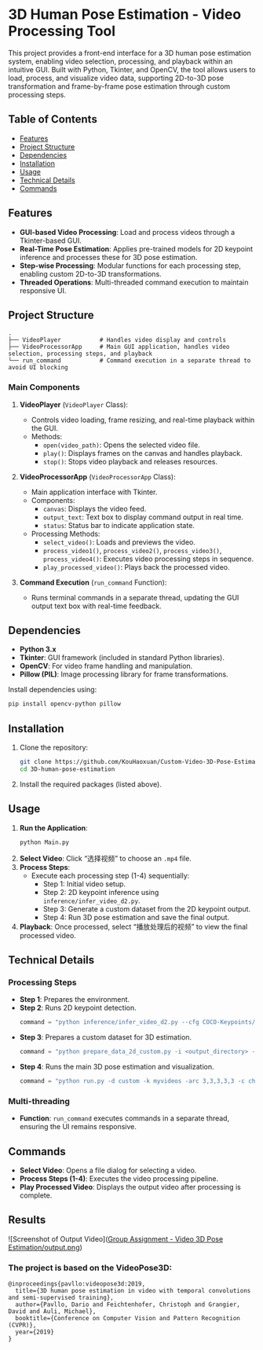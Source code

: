 # 3D Human Pose Estimation - Video Processing Tool

This project provides a front-end interface for a 3D human pose estimation system, enabling video selection, processing, and playback within an intuitive GUI. Built with Python, Tkinter, and OpenCV, the tool allows users to load, process, and visualize video data, supporting 2D-to-3D pose transformation and frame-by-frame pose estimation through custom processing steps.

## Table of Contents
- [Features](#features)
- [Project Structure](#project-structure)
- [Dependencies](#dependencies)
- [Installation](#installation)
- [Usage](#usage)
- [Technical Details](#technical-details)
- [Commands](#commands)

## Features
- **GUI-based Video Processing**: Load and process videos through a Tkinter-based GUI.
- **Real-Time Pose Estimation**: Applies pre-trained models for 2D keypoint inference and processes these for 3D pose estimation.
- **Step-wise Processing**: Modular functions for each processing step, enabling custom 2D-to-3D transformations.
- **Threaded Operations**: Multi-threaded command execution to maintain responsive UI.

## Project Structure
```
.
├── VideoPlayer           # Handles video display and controls
├── VideoProcessorApp     # Main GUI application, handles video selection, processing steps, and playback
└── run_command           # Command execution in a separate thread to avoid UI blocking
```

### Main Components
1. **VideoPlayer** (`VideoPlayer` Class): 
   - Controls video loading, frame resizing, and real-time playback within the GUI.
   - Methods:
     - `open(video_path)`: Opens the selected video file.
     - `play()`: Displays frames on the canvas and handles playback.
     - `stop()`: Stops video playback and releases resources.

2. **VideoProcessorApp** (`VideoProcessorApp` Class):
   - Main application interface with Tkinter.
   - Components:
     - `canvas`: Displays the video feed.
     - `output_text`: Text box to display command output in real time.
     - `status`: Status bar to indicate application state.
   - Processing Methods:
     - `select_video()`: Loads and previews the video.
     - `process_video1()`, `process_video2()`, `process_video3()`, `process_video4()`: Executes video processing steps in sequence.
     - `play_processed_video()`: Plays back the processed video.

3. **Command Execution** (`run_command` Function):
   - Runs terminal commands in a separate thread, updating the GUI output text box with real-time feedback.

## Dependencies
- **Python 3.x**
- **Tkinter**: GUI framework (included in standard Python libraries).
- **OpenCV**: For video frame handling and manipulation.
- **Pillow (PIL)**: Image processing library for frame transformations.

Install dependencies using:
```bash
pip install opencv-python pillow
```

## Installation
1. Clone the repository:
   ```bash
   git clone https://github.com/KouHaoxuan/Custom-Video-3D-Pose-Estimation-Tool
   cd 3D-human-pose-estimation
   ```
2. Install the required packages (listed above).

## Usage
1. **Run the Application**:
   ```bash
   python Main.py
   ```
2. **Select Video**: Click “选择视频” to choose an `.mp4` file.
3. **Process Steps**:
   - Execute each processing step (1-4) sequentially:
     - Step 1: Initial video setup.
     - Step 2: 2D keypoint inference using `inference/infer_video_d2.py`.
     - Step 3: Generate a custom dataset from the 2D keypoint output.
     - Step 4: Run 3D pose estimation and save the final output.
4. **Playback**: Once processed, select “播放处理后的视频” to view the final processed video.

## Technical Details
### Processing Steps
- **Step 1**: Prepares the environment.
- **Step 2**: Runs 2D keypoint detection.
  ```python
  command = "python inference/infer_video_d2.py --cfg COCO-Keypoints/keypoint_rcnn_R_101_FPN_3x.yaml --output-dir <output_directory> --image-ext mp4 <input_directory>"
  ```
- **Step 3**: Prepares a custom dataset for 3D estimation.
  ```python
  command = "python prepare_data_2d_custom.py -i <output_directory> -o myvideos"
  ```
- **Step 4**: Runs the main 3D pose estimation and visualization.
  ```python
  command = "python run.py -d custom -k myvideos -arc 3,3,3,3,3 -c checkpoint --evaluate pretrained_h36m_detectron_coco.bin --render --viz-video <input_video_path> --viz-output <output_path>"
  ```

### Multi-threading
- **Function**: `run_command` executes commands in a separate thread, ensuring the UI remains responsive.

## Commands
- **Select Video**: Opens a file dialog for selecting a video.
- **Process Steps (1-4)**: Executes the video processing pipeline.
- **Play Processed Video**: Displays the output video after processing is complete.

## Results
![Screenshot of Output Video]([Group Assignment - Video 3D Pose Estimation/output.png](https://github.com/KouHaoxuan/Custom-Video-3D-Pose-Estimation-Tool/blob/a325dcae9bf253f9bb27c1821c59232edfd17cbd/Group%20Assignment%20-%20Video%203D%20Pose%20Estimation/output.png))

### The project is based on the VideoPose3D:

```
@inproceedings{pavllo:videopose3d:2019,
  title={3D human pose estimation in video with temporal convolutions and semi-supervised training},
  author={Pavllo, Dario and Feichtenhofer, Christoph and Grangier, David and Auli, Michael},
  booktitle={Conference on Computer Vision and Pattern Recognition (CVPR)},
  year={2019}
}
```
